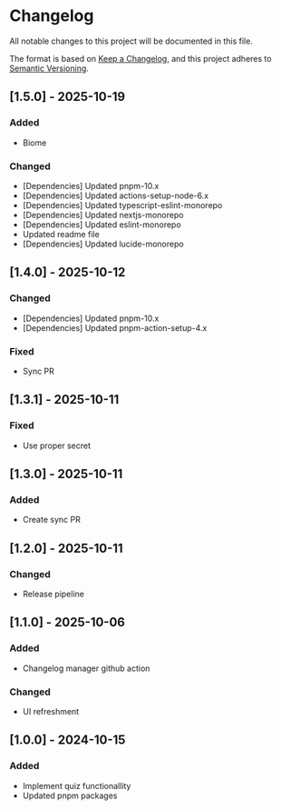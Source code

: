 # Changelog
All notable changes to this project will be documented in this file.

The format is based on [Keep a Changelog](https://keepachangelog.com/en/1.0.0/),
and this project adheres to [Semantic Versioning](https://semver.org/spec/v2.0.0.html).

## [1.5.0] - 2025-10-19
### Added
- Biome

### Changed
- [Dependencies] Updated pnpm-10.x
- [Dependencies] Updated actions-setup-node-6.x
- [Dependencies] Updated typescript-eslint-monorepo
- [Dependencies] Updated nextjs-monorepo
- [Dependencies] Updated eslint-monorepo
- Updated readme file
- [Dependencies] Updated lucide-monorepo

## [1.4.0] - 2025-10-12
### Changed
- [Dependencies] Updated pnpm-10.x
- [Dependencies] Updated pnpm-action-setup-4.x

### Fixed
- Sync PR

## [1.3.1] - 2025-10-11
### Fixed
- Use proper secret

## [1.3.0] - 2025-10-11
### Added
- Create sync PR

## [1.2.0] - 2025-10-11
### Changed
- Release pipeline

## [1.1.0] - 2025-10-06
### Added
- Changelog manager github action

### Changed
- UI refreshment

## [1.0.0] - 2024-10-15
### Added
- Implement quiz functionallity
- Updated pnpm packages
